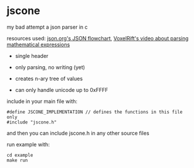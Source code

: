 # jscone

my bad attempt a json parser in c

resources used: [json.org's JSON flowchart](https://www.json.org/), [VoxelRift's video about parsing mathematical expressions](https://youtu.be/myZcNjKcVGw)

- single header

- only parsing, no writing (yet)

- creates n-ary tree of values

- can only handle unicode up to 0xFFFF

include in your main file with:

```
#define JSCONE_IMPLEMENTATION // defines the functions in this file only
#include "jscone.h"
```

and then you can include jscone.h in any other source files

run example with:

```
cd example
make run
```
